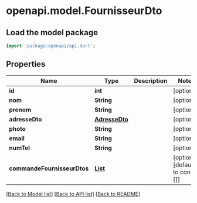 # openapi.model.FournisseurDto

## Load the model package
```dart
import 'package:openapi/api.dart';
```

## Properties
Name | Type | Description | Notes
------------ | ------------- | ------------- | -------------
**id** | **int** |  | [optional] 
**nom** | **String** |  | [optional] 
**prenom** | **String** |  | [optional] 
**adresseDto** | [**AdresseDto**](AdresseDto.md) |  | [optional] 
**photo** | **String** |  | [optional] 
**email** | **String** |  | [optional] 
**numTel** | **String** |  | [optional] 
**commandeFournisseurDtos** | [**List<CommandeFournisseurDto>**](CommandeFournisseurDto.md) |  | [optional] [default to const []]

[[Back to Model list]](../README.md#documentation-for-models) [[Back to API list]](../README.md#documentation-for-api-endpoints) [[Back to README]](../README.md)


